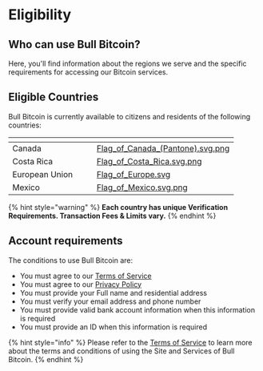 # Eligibility

## **Who can use Bull Bitcoin?**

Here, you'll find information about the regions we serve and the specific requirements for accessing our Bitcoin services.

## **Eligible Countries**

Bull Bitcoin is currently available to citizens and residents of the following countries:



<table data-view="cards"><thead><tr><th></th><th></th><th></th><th data-hidden data-card-cover data-type="files"></th></tr></thead><tbody><tr><td>Canada</td><td></td><td></td><td><a href="../../.gitbook/assets/Flag_of_Canada_(Pantone).svg.png">Flag_of_Canada_(Pantone).svg.png</a></td></tr><tr><td>Costa Rica</td><td></td><td></td><td><a href="../../.gitbook/assets/Flag_of_Costa_Rica.svg.png">Flag_of_Costa_Rica.svg.png</a></td></tr><tr><td>European Union</td><td></td><td></td><td><a href="../../.gitbook/assets/Flag_of_Europe.svg">Flag_of_Europe.svg</a></td></tr><tr><td>Mexico</td><td></td><td></td><td><a href="../../.gitbook/assets/Flag_of_Mexico.svg.png">Flag_of_Mexico.svg.png</a></td></tr></tbody></table>

{% hint style="warning" %}
**Each country has unique Verification Requirements. Transaction Fees & Limits vary.**
{% endhint %}

## **Account requirements**

The conditions to use Bull Bitcoin are:

* You must agree to our [Terms of Service](broken-reference)
* You must agree to our [Privacy Policy](broken-reference)
* You must provide your Full name and residential address
* You must verify your email address and phone number
* You must provide valid bank account information when this information is required
* You must provide an ID when this information is required



{% hint style="info" %}
Please refer to the [Terms of Service](broken-reference) to learn more about the terms and conditions of using the Site and Services of Bull Bitcoin.
{% endhint %}
